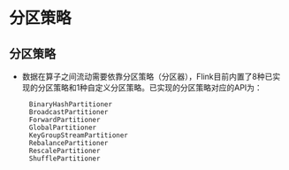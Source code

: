 # 分区策略

## 分区策略

- 数据在算子之间流动需要依靠分区策略（分区器），Flink目前内置了8种已实现的分区策略和1种自定义分区策略。已实现的分区策略对应的API为：

```shell
     BinaryHashPartitioner
     BroadcastPartitioner
     ForwardPartitioner
     GlobalPartitioner
     KeyGroupStreamPartitioner
     RebalancePartitioner
     RescalePartitioner
     ShufflePartitioner
```